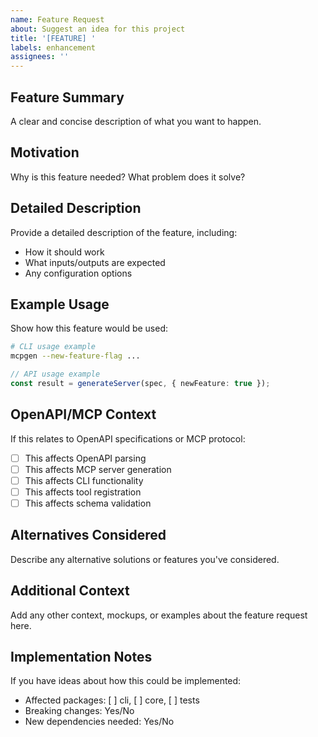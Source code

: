 ```yaml
---
name: Feature Request
about: Suggest an idea for this project
title: '[FEATURE] '
labels: enhancement
assignees: ''
---
```


## Feature Summary

A clear and concise description of what you want to happen.

## Motivation

Why is this feature needed? What problem does it solve?

## Detailed Description

Provide a detailed description of the feature, including:
- How it should work
- What inputs/outputs are expected
- Any configuration options

## Example Usage

Show how this feature would be used:

```bash
# CLI usage example
mcpgen --new-feature-flag ...
```

```typescript
// API usage example
const result = generateServer(spec, { newFeature: true });
```

## OpenAPI/MCP Context

If this relates to OpenAPI specifications or MCP protocol:
- [ ] This affects OpenAPI parsing
- [ ] This affects MCP server generation
- [ ] This affects CLI functionality
- [ ] This affects tool registration
- [ ] This affects schema validation

## Alternatives Considered

Describe any alternative solutions or features you've considered.

## Additional Context

Add any other context, mockups, or examples about the feature request here.

## Implementation Notes

If you have ideas about how this could be implemented:
- Affected packages: [ ] cli, [ ] core, [ ] tests
- Breaking changes: Yes/No
- New dependencies needed: Yes/No